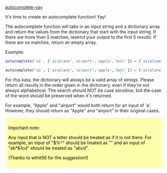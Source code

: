 [autocomplete-yay](https://www.codewars.com/kata/5389864ec72ce03383000484)

It's time to create an autocomplete function! Yay!

The autocomplete function will take in an input string and a dictionary array and return the values from the dictionary that start with the input string.  If there are more than 5 matches, restrict your output to the first 5 results.  If there are no matches, return an empty array.

Example:

```javascript
autocomplete('ai', ['airplane','airport','apple','ball']) = ['airplane','airport']
```
```python
autocomplete('ai', ['airplane','airport','apple','ball']) = ['airplane','airport']
```


For this kata, the dictionary will always be a valid array of strings.
Please return all results in the order given in the dictionary, even if they're not always alphabetical.
The search should NOT be case sensitive, but the case of the word should be preserved when it's returned.

For example, "Apple" and "airport" would both return for an input of 'a'.  However, they should return as "Apple" and "airport" in their original cases.

<div style="background:#ffa; color:#000; padding:10px;">
<p>Important note:
<p>Any input that is NOT a letter should be treated as if it is not there.  For example, an input of "$%^" should be treated as "" and an input of "ab*&1cd" should be treated as "abcd".
<p>(Thanks to wthit56 for the suggestion!)
</div>
